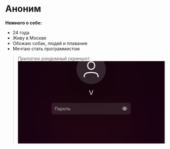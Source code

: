 # Аноним
**Немного о себе:**
* 24 года
* Живу в Москве
* Обожаю собак, людей и плавание
* Мечтаю стать программистом

>*Прилагаю рандомный скриншот:*
![Alt text](<Снимок экрана от 2023-05-17 07-18-59.png>)
